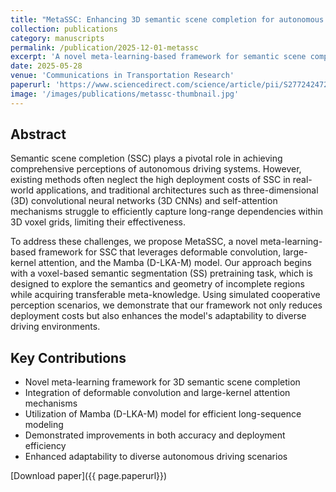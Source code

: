 ```yaml
---
title: "MetaSSC: Enhancing 3D semantic scene completion for autonomous driving through meta-learning and long-sequence modeling"
collection: publications
category: manuscripts
permalink: /publication/2025-12-01-metassc
excerpt: 'A novel meta-learning-based framework for semantic scene completion that leverages deformable convolution, large-kernel attention, and the Mamba (D-LKA-M) model to address deployment costs and long-range dependencies in 3D voxel grids.'
date: 2025-05-28
venue: 'Communications in Transportation Research'
paperurl: 'https://www.sciencedirect.com/science/article/pii/S2772424725000241'
image: '/images/publications/metassc-thumbnail.jpg'
---
```


## Abstract

Semantic scene completion (SSC) plays a pivotal role in achieving comprehensive perceptions of autonomous driving systems. However, existing methods often neglect the high deployment costs of SSC in real-world applications, and traditional architectures such as three-dimensional (3D) convolutional neural networks (3D CNNs) and self-attention mechanisms struggle to efficiently capture long-range dependencies within 3D voxel grids, limiting their effectiveness. 

To address these challenges, we propose MetaSSC, a novel meta-learning-based framework for SSC that leverages deformable convolution, large-kernel attention, and the Mamba (D-LKA-M) model. Our approach begins with a voxel-based semantic segmentation (SS) pretraining task, which is designed to explore the semantics and geometry of incomplete regions while acquiring transferable meta-knowledge. Using simulated cooperative perception scenarios, we demonstrate that our framework not only reduces deployment costs but also enhances the model's adaptability to diverse driving environments.

## Key Contributions

- Novel meta-learning framework for 3D semantic scene completion
- Integration of deformable convolution and large-kernel attention mechanisms
- Utilization of Mamba (D-LKA-M) model for efficient long-sequence modeling
- Demonstrated improvements in both accuracy and deployment efficiency
- Enhanced adaptability to diverse autonomous driving scenarios


[Download paper]({{ page.paperurl}})